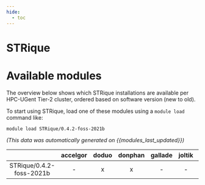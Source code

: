 ```yaml
---
hide:
  - toc
---
```


STRique
=======

# Available modules


The overview below shows which STRique installations are available per HPC-UGent Tier-2 cluster, ordered based on software version (new to old).

To start using STRique, load one of these modules using a `module load` command like:

```shell
module load STRique/0.4.2-foss-2021b
```

*(This data was automatically generated on {{modules_last_updated}})*  

| |accelgor|doduo|donphan|gallade|joltik|shinx|
| :---: | :---: | :---: | :---: | :---: | :---: | :---: |
|STRique/0.4.2-foss-2021b|-|x|x|-|-|-|
